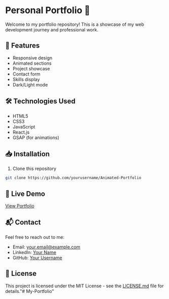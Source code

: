 # Personal Portfolio 🎨

Welcome to my portfolio repository! This is a showcase of my web development journey and professional work.

## 🚀 Features

- Responsive design
- Animated sections
- Project showcase
- Contact form
- Skills display
- Dark/Light mode

## 🛠️ Technologies Used

- HTML5
- CSS3
- JavaScript
- React.js
- GSAP (for animations)

## 📥 Installation

1. Clone this repository
```bash
git clone https://github.com/yourusername/Animated-Portfolio
```

## 📱 Live Demo

[View Portfolio](your-portfolio-link-here)

## 📬 Contact

Feel free to reach out to me:
- Email: your.email@example.com
- LinkedIn: [Your Name](your-linkedin-profile)
- GitHub: [Your Username](your-github-profile)

## 📄 License

This project is licensed under the MIT License - see the [LICENSE.md](LICENSE.md) file for details."# My-Portfolio" 
